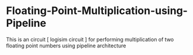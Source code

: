 # Floating-Point-Multiplication-using-Pipeline
This is an circuit [ logisim circuit ] for performing multiplication of two floating point numbers using pipeline architecture 

